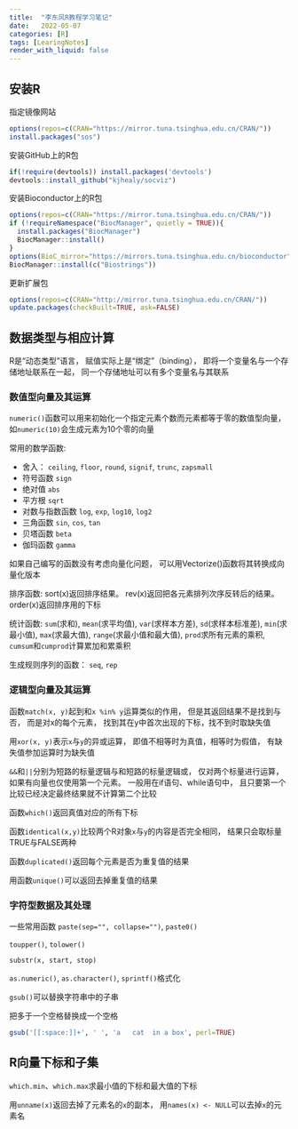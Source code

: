 ```yaml
---
title:  "李东风R教程学习笔记"
date:   2022-05-07
categories: [R]
tags: [LearingNotes]
render_with_liquid: false
---
```


## 安装R

指定镜像网站
```R
options(repos=c(CRAN="https://mirror.tuna.tsinghua.edu.cn/CRAN/"))
install.packages("sos")
```

安装GitHub上的R包
```R
if(!require(devtools)) install.packages('devtools')
devtools::install_github("kjhealy/socviz")
```

安装Bioconductor上的R包
```R
options(repos=c(CRAN="https://mirror.tuna.tsinghua.edu.cn/CRAN/"))
if (!requireNamespace("BiocManager", quietly = TRUE)){
  install.packages("BiocManager")
  BiocManager::install()
}
options(BioC_mirror="https://mirrors.tuna.tsinghua.edu.cn/bioconductor")
BiocManager::install(c("Biostrings"))
```

更新扩展包
```R
options(repos=c(CRAN="http://mirror.tuna.tsinghua.edu.cn/CRAN/"))
update.packages(checkBuilt=TRUE, ask=FALSE)
```

## 数据类型与相应计算

R是“动态类型”语言， 赋值实际上是“绑定”（binding）， 即将一个变量名与一个存储地址联系在一起， 同一个存储地址可以有多个变量名与其联系

### 数值型向量及其运算
`numeric()`函数可以用来初始化一个指定元素个数而元素都等于零的数值型向量， 如`numeric(10)`会生成元素为10个零的向量

常用的数学函数:
- 舍入： `ceiling`, `floor`, `round`, `signif`, `trunc`, `zapsmall`
- 符号函数 `sign`
- 绝对值 `abs`
- 平方根 `sqrt`
- 对数与指数函数 `log`, `exp`, `log10`, `log2`
- 三角函数 `sin`, `cos`, `tan`
- 贝塔函数 `beta`
- 伽玛函数 `gamma`

如果自己编写的函数没有考虑向量化问题， 可以用Vectorize()函数将其转换成向量化版本

排序函数: sort(x)返回排序结果。 rev(x)返回把各元素排列次序反转后的结果。 order(x)返回排序用的下标

统计函数: `sum`(求和), `mean`(求平均值), `var`(求样本方差), `sd`(求样本标准差), `min`(求最小值), `max`(求最大值), `range`(求最小值和最大值), `prod`求所有元素的乘积, `cumsum`和`cumprod`计算累加和累乘积

生成规则序列的函数： `seq`, `rep`

### 逻辑型向量及其运算
函数`match(x, y)`起到和`x %in% y`运算类似的作用， 但是其返回结果不是找到与否， 而是对x的每个元素， 找到其在y中首次出现的下标，找不到时取缺失值

用`xor(x, y)`表示`x`与`y`的异或运算， 即值不相等时为真值，相等时为假值， 有缺失值参加运算时为缺失值

`&&`和`||`分别为短路的标量逻辑与和短路的标量逻辑或， 仅对两个标量进行运算，如果有向量也仅使用第一个元素。 一般用在if语句、while语句中， 且只要第一个比较已经决定最终结果就不计算第二个比较

函数`which()`返回真值对应的所有下标

函数`identical(x,y)`比较两个R对象`x`与`y`的内容是否完全相同， 结果只会取标量TRUE与FALSE两种

函数`duplicated()`返回每个元素是否为重复值的结果

用函数`unique()`可以返回去掉重复值的结果

### 字符型数据及其处理
一些常用函数
`paste(sep="", collapse="")`, `paste0()`

`toupper()`, `tolower()`

`substr(x, start, stop)`

`as.numeric()`, `as.character()`, `sprintf()`格式化

`gsub()`可以替换字符串中的子串

把多于一个空格替换成一个空格
```R
gsub('[[:space:]]+', ' ', 'a   cat  in a box', perl=TRUE)
```

## R向量下标和子集
`which.min`、`which.max`求最小值的下标和最大值的下标

用`unname(x)`返回去掉了元素名的`x`的副本， 用`names(x) <- NULL`可以去掉`x`的元素名

